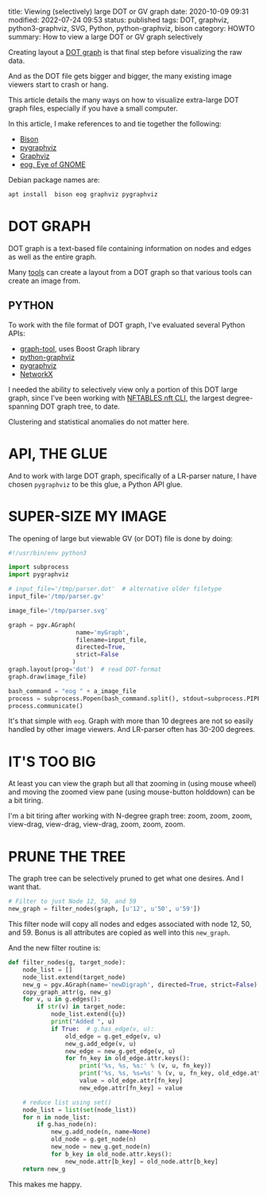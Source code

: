 title: Viewing (selectively) large DOT or GV graph
date: 2020-10-09 09:31
modified: 2022-07-24 09:53
status: published
tags: DOT, graphviz, python3-graphviz, SVG, Python, python-graphviz, bison
category: HOWTO
summary: How to view a large DOT or GV graph selectively

Creating layout a 
[DOT graph](https://en.wikipedia.org/wiki/DOT_\(graph_description_language\))
is that final step before visualizing the raw data.

And as the DOT file gets bigger and bigger, the many existing image viewers 
start to crash or hang.

This article details the many ways on how to visualize extra-large 
DOT graph files, especially if you have a small computer.

In this article, I make references to and tie together the following:

* [Bison](https://www.gnu.org/software/bison/)
* [pygraphviz](https://pygraphviz.github.io/)
* [Graphviz](https://en.wikipedia.org/wiki/Graphviz)
* [eog, Eye of GNOME](https://gitlab.gnome.org/GNOME/eog)

Debian package names are:
```bash
apt install  bison eog graphviz pygraphviz
```

DOT GRAPH
=========
DOT graph is a text-based file containing information on nodes and edges
as well as the entire graph.

Many
[tools](https://en.wikipedia.org/wiki/DOT_(graph_description_language)#Layout_programs) 
can create a layout from a DOT graph so that various tools can
create an image from.


PYTHON
------

To work with the file format of DOT graph, I've evaluated several Python APIs:
* [graph-tool](https://en.wikipedia.org/wiki/Graph-tool), uses Boost Graph
  library
* [python-graphviz](https://github.com/xflr6/graphviz)
* [pygraphviz](https://pygraphviz.github.io/)
* [NetworkX](https://networkx.github.io/)

I needed the ability to 
selectively view only a portion of this DOT large graph,
since I've been working with 
[NFTABLES nft CLI](https://wiki.nftables.org/),
the largest degree-spanning DOT graph tree, to date.

Clustering and statistical anomalies do not matter here.

API, THE GLUE
=============
And to work with large DOT graph, specifically of a LR-parser nature, 
I have chosen `pygraphviz` to be this glue, a Python API glue.

SUPER-SIZE MY IMAGE
===================
The opening of large but viewable GV (or DOT) file is done by doing:
```python
#!/usr/bin/env python3

import subprocess
import pygraphviz

# input_file='/tmp/parser.dot'  # alternative older filetype
input_file='/tmp/parser.gv'

image_file='/tmp/parser.svg'

graph = pgv.AGraph(
                   name='myGraph', 
                   filename=input_file, 
                   directed=True, 
                   strict=False
                  )
graph.layout(prog='dot')  # read DOT-format
graph.draw(image_file)

bash_command = "eog " + a_image_file
process = subprocess.Popen(bash_command.split(), stdout=subprocess.PIPE)
process.communicate()
```

It's that simple with `eog`.  Graph with more than 10 degrees are not so easily 
handled by other image viewers.  And LR-parser often has 30-200 degrees.

IT'S TOO BIG
============
At least you can view the graph but all that zooming in (using mouse wheel)
and moving the zoomed view pane (using mouse-button holddown) can be
a bit tiring.  

I'm a bit tiring after working with N-degree graph tree:
zoom, zoom, zoom, view-drag, view-drag, view-drag, zoom, zoom, zoom.

PRUNE THE TREE
==============
The graph tree can be selectively pruned to get what one desires.  And I want 
that.

```python
# Filter to just Node 12, 50, and 59
new_graph = filter_nodes(graph, [u'12', u'50', u'59'])
```

This filter node will copy all nodes and edges associated with node
12, 50, and 59.  Bonus is all attributes are copied as well into 
this `new_graph`.

And the new filter routine is:
```python
def filter_nodes(g, target_node):
    node_list = []
    node_list.extend(target_node)
    new_g = pgv.AGraph(name='newDigraph', directed=True, strict=False)
    copy_graph_attr(g, new_g)
    for v, u in g.edges():
        if str(v) in target_node:
            node_list.extend({u})
            print("Added ", u)
            if True:  # g.has_edge(v, u):
                old_edge = g.get_edge(v, u)
                new_g.add_edge(v, u)
                new_edge = new_g.get_edge(v, u)
                for fn_key in old_edge.attr.keys():
                    print('%s, %s, %s:' % (v, u, fn_key))
                    print('%s, %s, %s=%s' % (v, u, fn_key, old_edge.attr[fn_key]))
                    value = old_edge.attr[fn_key]
                    new_edge.attr[fn_key] = value

    # reduce list using set()
    node_list = list(set(node_list))
    for n in node_list:
        if g.has_node(n):
            new_g.add_node(n, name=None)
            old_node = g.get_node(n)
            new_node = new_g.get_node(n)
            for b_key in old_node.attr.keys():
                new_node.attr[b_key] = old_node.attr[b_key]
    return new_g
```

This makes me happy.
